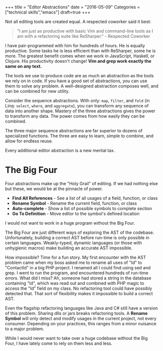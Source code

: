+++
title = "Editor Abstractions"
date = "2016-05-09"
Categories = ["technical skills","emacs"]
draft=true
+++

Not all editing tools are created equal. A respected coworker said it best:

> "I am just as productive with basic Vim and command-line tools as I am with a
> refactoring suite like ReSharper." - Respected Coworker

I have pair-programmed with him for hundreds of hours. He is equally productive.
Some tasks he is less efficient than with ReSharper, some he is more. The
greatest benefit comes when we work in JavaScript, Haskell, or Clojure. His
productivity doesn't change! **Vim and grep work exactly the same on any text.**

The tools we use to produce code are as much an abstraction as the tools we rely
on in code. If you have a good set of abstractions, you can use them to solve
any problem. A well-designed abstraction composes well, and can be combined for
new utility.

Consider the sequence abstractions. With only: ```map```, ```filter```, and
```fold``` (in Linq: ```select```, ```where```, and ```aggregate```), you can
transform any sequence of data into another shape. Mastery of the three
abstractions gives the power to transform any data. The power comes from how
easily they can be combined.

The three major sequence abstractions are far superior to dozens of specialized
functions. The three are easy to learn, simple to combine, and allow for endless
reuse.

Every additional editor abstraction is a new mental tax.

# The Big Four

Four abstractions make up the "Holy Grail" of editing. If we had nothing else
but these, we would be at the pinnacle of power.

* **Find All References** - See a list of all usages of a field, function, or class
* **Rename Symbol** - Rename the current field, function, or class
* **Auto-complete** - Show a list of possible symbols to complete section
* **Go To Definition** - Move editor to the symbol's defined location

I would not want to work in a huge program without the Big Four.

The Big Four are just different ways of exploring the AST of the codebase.
Unfortunately, building a correct AST before run-time is only possible in
certain languages. Weakly-typed, dynamic languages (or those with unhygienic
macros) make building an accurate AST impossible.

How impossible? Time for a fun story. My first encounter with the AST problem
came when my boss asked me to rename all uses of "Id" to "ContactId" in a big
PHP project. I renamed all I could find using sed and grep. I went to run the
program, and encountered hundreds of run-time errors. What did I miss? Ah,
someone had stored a string in the database containing "Id", which was read out
and combined with PHP magic to access the "Id" field on my class. No refactoring
tool could have possibly detected that. That sort of flexibility makes it
impossible to build a correct AST.

Even the flagship refactoring languages like Java and C# still have a version of
this problem. Sharing dlls or jars breaks refactoring tools. A **Rename Symbol**
will only detect and modify usages in the current project, not every consumer.
Depending on your practices, this ranges from a minor nuisance to a major
problem.

While I would never want to take over a huge codebase without the Big Four, I
have lately come to rely on them less and less.


<!-- The more I watch Patrick work, the more I realize how much mental and muscle -->
<!-- memory I have built up around "Visual Studio"-only abstractions. -->

<!-- Our editing tools are also abstractions. We memorize commands to perform -->
<!-- actions, disregarding the underlying implementation. -->

<!-- I have found that if you have a good set of abstractions for editing code, you -->
<!-- can be very productive across lots of languages and frameworks. -->

